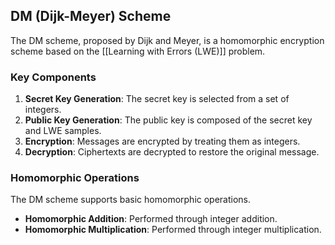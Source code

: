 ## DM (Dijk-Meyer) Scheme

The DM scheme, proposed by Dijk and Meyer, is a homomorphic encryption scheme based on the [[Learning with Errors (LWE)]] problem.

### Key Components

1. **Secret Key Generation**: The secret key is selected from a set of integers.
2. **Public Key Generation**: The public key is composed of the secret key and LWE samples.
3. **Encryption**: Messages are encrypted by treating them as integers.
4. **Decryption**: Ciphertexts are decrypted to restore the original message.

### Homomorphic Operations

The DM scheme supports basic homomorphic operations.

- **Homomorphic Addition**: Performed through integer addition.
- **Homomorphic Multiplication**: Performed through integer multiplication.